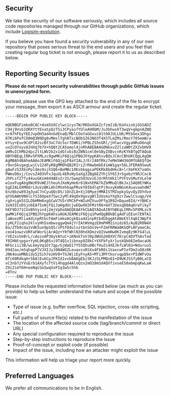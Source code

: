 ## Security

We take the security of our software seriously, which includes all source code repositories managed through our GitHub
organizations, which include [Logisim-evolution](https://github.com/logisim-evolution).

If you believe you have found a security vulnerability in any of our own repository that poses serious threat to the end users and
you feel that creating regular bug ticket is not enough, please report it to us as described below.

## Reporting Security Issues

**Please do not report security vulnerabilities through public GitHub issues in unencrypted form.**

Instead, please use the GPG key attached to the end of the file to encrypt your message, then export it as ASCII armour and create
the regular ticket.

```
-----BEGIN PGP PUBLIC KEY BLOCK-----

mQENBGFimkoBCAC+4sm5UXCzlwc1cysTW/RKDoXGkZcfzmIiB/KaVxiokjGGSADZ
C94j9VvG1ORXYtYExatpQzTSi3CPyasfYUleA90bM/Ju3bhws6T3wqV+gmpnAZNQ
nrAfhFbyYEEJvpOH3ad4nGdEnaB/MblCOoYaGGxui81tO8JULLU6/MtbGex3Dhgs
87Ki6PofCD0mQ3N9Dg8vMmslTgh8TscBObSZ63NO3T4X5TLmZMs/RmsY705emW/a
kYsy+Eux9CdPl82szBf3oC7Uc5xr7EWKi/hPBLZS5nGRl/jHlwcvVgyaHRuO6nqE
uxZcO7oyvAIHXq7b7X+hQQt2CA5omol4jnRhABEBAAG0NkxvZ2lzaW0tZXZvbHV0
aW9uIChMb2dpc2ltLWV2b2x1dGlvbiBzZWN1cml0eSByZXBvcnRzKYkBTgQTAQoA
OBYhBEqLIRRv5PXMLzc9gwMKiF6Qjq1PBQJhYppKAhsvBQsJCAcCBhUKCQgLAgQW
AgMBAh4BAheAAAoJEAMKiF6Qjq1P4aYIALJ/Er240fRkz7eMm5WH36GMfUAEQfQe
r9xn5ksgegLwjCv12dFyR8gMMOhQB2RIriZrM4wbmbE41mW1gq+56LJFERA9SwuK
g8wFz52XEoPpldms9sjhSQ6+BoMBc10KsbkqgsaPEKRk8bdHkc8+lrXmFKX7xmOs
PWmvD8xj/CovsZ403VFxJquUL4ERsNySaXg3ZBg6EZYhjSY6I3+5gebzY9RJCoc8
JhPLsfZ7fy44uuGKsH449AEsIr2S/SwepS03UvsEJdrRhtHkIlPYFVvGMutVLelW
w1oxFugAbg0WzR9vWEJlheuhJXeNyHe6r61NxhEMA7kZbMMuQlBkJxi5AQ0EYWKa
SgEIALUXM0drLXuVzBKiAhlMVehbapPRveY0I6dlqtPj9xxyKmNGxK4uavaahdW7
Enz8bzw89Jq3yaC7nCyuQQcD5/1OnZL8+XjI6MyejMMAISTMZopkyGyvQyZOYdve
qYUGAWU9N6lLYSI6OpeX75wc2yMl49q0x9govgWlIUUsmuYXg9zrZwwlCsuqp/V4
rgX+Lgk5SILDbHMm0xgGCwV7U5rVRCbP+WIuHZVuu9Ffg1R92nDque8Id/+YBHCx
3xH3ICnDSjn6EAf5xWjFQiJaHgdUcjwEQwXH3FMztR6+mXT3UexqD8AqHrwYikyT
hKF9DJ71CUsBhVyin4j2mjVpDo8AEQEAAYkCbAQYAQoAIBYhBEqLIRRv5PXMLzc9
gwMKiF6Qjq1PBQJhYppKAhsuAUAJEAMKiF6Qjq1PwHQgBBkBCgAdFiEEun7ENTA1
laWuezMlia4dinpRtbcFAmFimkoACgkQia4dinpRtbdUbggAtANeE5lXq6I3WpT4
zyHLF2iqho2klvyHh5smbwsggwQm4jYrIAtWVmgzE0mPHM2inidz65/AyB2R0N4X
8a/ZTb9cda1VdK5un9pSQ5/zPSfO4ulvztbnSOsVe+FZmFRRWa0KGQPs8FymeCAc
ceo41owzvURFaFWorGjArAQz+Y0fWhlN30hdXDmzvQIVwmHw0KIvmq8z9KYG4luL
rVE2xsVeBrL/cAozxAP36yVAYuC+iKNnkToVJ0p3WUG2H8XVCfKrpC4DVThAvTad
f0IHNtspgx+YyHL0KqBSvi9T4Q1x1ibnxp9Z8kC+VXFkFyXr1uskQk66Im9acaU6
NFGciii3B/wLkmyVq1Gt7qp/GjWaD17Y55Qhu0BcfHuZs4XEJkfLWlKU+Nduruu5
O9d2ax/m5qhqpP7VJXIJyJ0N4WGZLeuaxssRSXx4FbR0i1VaxcwPIefDm2uO8z0K
JN64oueMNbidy525ih7ezHV8+TGJWjiEyFnyA5+MTi3MYtkorvqpQ9x+PIdWFvOa
8Tc60RdkqHr56AlEu6CpJPKId1vvb8AKgEbi5KJzSLPMQz6I+D9UKJSSfyB0LxCQ
vC3nb7zYVuErb1AXyfcTtVi4hqgd4AloQzx2mO28mSd4QVfivseES0abmpqKwLaA
Z9iZimT6H+eeNqCGo5wqXxPIq3w5c5hb
=8Tnv
-----END PGP PUBLIC KEY BLOCK-----
```

Please include the requested information listed below (as much as you can provide) to help us better understand the nature and scope
of the possible issue:

* Type of issue (e.g. buffer overflow, SQL injection, cross-site scripting, etc.)
* Full paths of source file(s) related to the manifestation of the issue
* The location of the affected source code (tag/branch/commit or direct URL)
* Any special configuration required to reproduce the issue
* Step-by-step instructions to reproduce the issue
* Proof-of-concept or exploit code (if possible)
* Impact of the issue, including how an attacker might exploit the issue

This information will help us triage your report more quickly.

## Preferred Languages

We prefer all communications to be in English.
